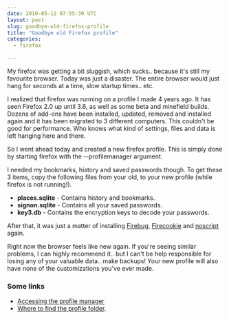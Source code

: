 ```yaml
---
date: 2010-05-12 07:55:30 UTC
layout: post
slug: goodbye-old-firefox-profile
title: "Goodbye old Firefox profile"
categories:
  - firefox

---
```

<p>My firefox was getting a bit sluggish, which sucks.. because it's still my favourite browser. Today was just a disaster. The entire browser would just hang for seconds at a time, slow startup times.. etc.</p>

<p>I realized that firefox was running on a profile I made 4 years ago. It has seen Firefox 2.0 up until 3.6, as well as some beta and minefield builds. Dozens of add-ons have been installed, updated, removed and installed again and it has been migrated to 3 different computers. This couldn't be good for performance. Who knows what kind of settings, files and data is left hanging here and there.</p>

<p>So I went ahead today and created a new firefox profile. This is simply done by starting firefox with the --profilemanager argument.</p> 

<p>I needed my bookmarks, history and saved passwords though. To get these 3 items, copy the following files from your old, to your new profile (while firefox is not running!).</p>

<ul>
  <li><strong>places.sqlite</strong> - Contains history and bookmarks.</li>
  <li><strong>signon.sqlite</strong> - Contains all your saved passwords.</li>
  <li><strong>key3.db</strong> - Contains the encryption keys to decode your passwords.</li>
</ul>

<p>After that, it was just a matter of installing <a href="http://getfirebug.com/">Firebug</a>, <a href="https://addons.mozilla.org/addon/6683">Firecookie</a> and <a href="http://noscript.net/">noscript</a> again.</p>

<p>Right now the browser feels like new again. If you're seeing similar problems, I can highly recommend it.. but I can't be help responsible for losing any of your valuable data.. make backups! Your new profile will also have none of the customizations you've ever made.</p>

<h3>Some links</h3>

<ul>
  <li><a href="http://kb.mozillazine.org/Profile_Manager#Accessing_the_Profile_Manager">Accessing the profile manager</a></li>
  <li><a href="http://kb.mozillazine.org/Profile_folder">Where to find the profile folder</a>.</li>
</ul>